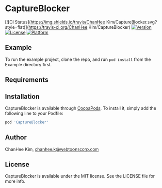 # CaptureBlocker

[![CI Status](https://img.shields.io/travis/ChanHee Kim/CaptureBlocker.svg?style=flat)](https://travis-ci.org/ChanHee Kim/CaptureBlocker)
[![Version](https://img.shields.io/cocoapods/v/CaptureBlocker.svg?style=flat)](https://cocoapods.org/pods/CaptureBlocker)
[![License](https://img.shields.io/cocoapods/l/CaptureBlocker.svg?style=flat)](https://cocoapods.org/pods/CaptureBlocker)
[![Platform](https://img.shields.io/cocoapods/p/CaptureBlocker.svg?style=flat)](https://cocoapods.org/pods/CaptureBlocker)

## Example

To run the example project, clone the repo, and run `pod install` from the Example directory first.

## Requirements

## Installation

CaptureBlocker is available through [CocoaPods](https://cocoapods.org). To install
it, simply add the following line to your Podfile:

```ruby
pod 'CaptureBlocker'
```

## Author

ChanHee Kim, chanhee.k@webtoonscorp.com

## License

CaptureBlocker is available under the MIT license. See the LICENSE file for more info.
